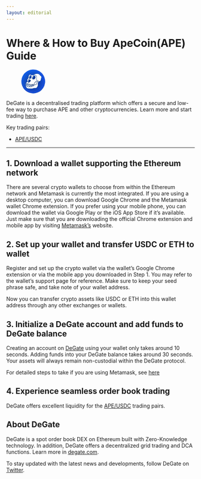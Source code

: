 ```yaml
---
layout: editorial
---
```


# Where & How to Buy ApeCoin(APE) Guide

<figure><img src="../.gitbook/assets/ape_0x4d224452801aced8b2f0aebe155379bb5d5943811695770831154.png" alt="APE" width="64" style="border-radius: 50%;"><figcaption></figcaption></figure>

DeGate is a decentralised trading platform which offers a secure and low-fee way to purchase APE and other cryptocurrencies. Learn more and start trading [here](https://app.degate.com/trade/USDC/0x4d224452801aced8b2f0aebe155379bb5d594381?utm_source=howtobuy).&#x20;

Key trading pairs:

* [APE/USDC](https://app.degate.com/trade/USDC/0x4d224452801aced8b2f0aebe155379bb5d594381?utm_source=howtobuy)

***

## 1. Download a wallet supporting the Ethereum network

There are several crypto wallets to choose from within the Ethereum network and Metamask is currently the most integrated. If you are using a desktop computer, you can download Google Chrome and the Metamask wallet Chrome extension. If you prefer using your mobile phone, you can download the wallet via Google Play or the iOS App Store if it’s available. Just make sure that you are downloading the official Chrome extension and mobile app by visiting [Metamask’s](https://metamask.io/) website.

## 2. Set up your wallet and transfer USDC or ETH to wallet

Register and set up the crypto wallet via the wallet’s Google Chrome extension or via the mobile app you downloaded in Step 1. You may refer to the wallet’s support page for reference. Make sure to keep your seed phrase safe, and take note of your wallet address.&#x20;

Now you can transfer crypto assets like USDC or ETH into this wallet address through any other exchanges or wallets.

## 3. Initialize a DeGate account and add funds to DeGate balance

Creating an account on [DeGate](https://app.degate.com/?utm_source=APE_howtobuy) using your wallet only takes around 10 seconds. Adding funds into your DeGate balance takes around 30 seconds. Your assets will always remain non-custodial within the DeGate protocol.

For detailed steps to take if you are using Metamask, see [here](https://docs.degate.com/v/product_en/main-features/wallet-connectivity/metamask)

## 4. Experience seamless order book trading

DeGate offers excellent liquidity for the [APE/USDC](https://app.degate.com/trade/USDC/0x4d224452801aced8b2f0aebe155379bb5d594381?utm_source=howtobuy) trading pairs.&#x20;

## About DeGate

DeGate is a spot order book DEX on Ethereum built with Zero-Knowledge technology. In addition, DeGate offers a decentralized grid trading and DCA functions. Learn more in [degate.com](https://degate.com/?utm_source=APE_howtobuy).

To stay updated with the latest news and developments, follow DeGate on [Twitter](https://twitter.com/degatedex).
